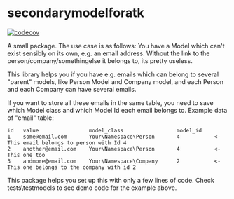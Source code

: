 # secondarymodelforatk
[![codecov](https://codecov.io/gh/PhilippGrashoff/secondarymodelforatk/branch/master/graph/badge.svg)](https://codecov.io/gh/PhilippGrashoff/secondarymodelforatk)


A small package. The use case is as follows: You have a Model which can't exist sensibly on its own, e.g. an email address. Without the link to the person/company/somethingelse it belongs to, its pretty useless.

This library helps you if you have e.g. emails which can belong to several "parent" models, like Person Model and Company model, and each Person and each Company can have several emails.

If you want to store all these emails in the same table, you need to save which Model class and which Model Id each email belongs to.
Example data of "email" table:

````
id   value                model_class                 model_id
1    some@email.com       Your\Namespace\Person       4           <- This email belongs to person with Id 4
2    another@email.com    Your\Namespace\Person       4           <- This one too
3    andmore@email.com    Your\Namespace\Company      2           <- This one belongs to the company with id 2
````

This package helps you set up this with only a few lines of code. Check tests\testmodels to see demo code for the example above.